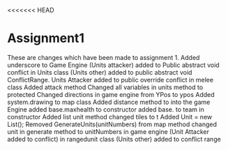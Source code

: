 <<<<<<< HEAD
# Assignment1
These are changes which have been made to assignment 1.
Added underscore to Game Engine
(Units attacker) added to Public abstract void conflict in Units class
(Units other) added to public abstract void ConflictRange.
Units Attacker added to public override conflict in melee class
Added attack method
Changed all variables in units method to protected
Changed directions in game engine from YPos to ypos
Added system.drawing to map class
Added distance method to into the game Engine
added base.maxhealth to constructor
added base. to team in constructor
Added list unit method
changed tiles to t
Added Unit = new List<Units>();
Removed GenerateUnits(unitNumbers) from map method
changed unit in generate method to unitNumbers in game engine
(Unit Attacker added to conflict) in rangedunit class
(Units other) added to conflict range
